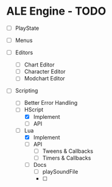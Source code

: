 # ALE Engine - TODO

- [ ] PlayState

- [ ] Menus

- [ ] Editors
    - [ ] Chart Editor
    - [ ] Character Editor
    - [ ] Modchart Editor

- [ ] Scripting
    - [ ] Better Error Handling
    - [ ] HScript
        - [x] Implement
        - [ ] API
    - [ ] Lua
        - [x] Implement
        - [ ] API
            - [ ] Tweens & Callbacks
            - [ ] Timers & Callbacks
        - [ ] Docs
            - [ ] playSoundFile
            - [ ] 